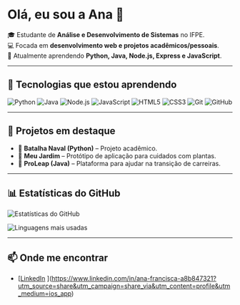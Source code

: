 # Olá, eu sou a Ana 🌸

🎓 Estudante de **Análise e Desenvolvimento de Sistemas** no IFPE.  
💻 Focada em **desenvolvimento web e projetos acadêmicos/pessoais**.  
🌱 Atualmente aprendendo **Python, Java, Node.js, Express e JavaScript**.  

---

## 🚀 Tecnologias que estou aprendendo
![Python](https://img.shields.io/badge/Python-3776AB?style=for-the-badge&logo=python&logoColor=white)
![Java](https://img.shields.io/badge/Java-ED8B00?style=for-the-badge&logo=openjdk&logoColor=white)
![Node.js](https://img.shields.io/badge/Node.js-339933?style=for-the-badge&logo=nodedotjs&logoColor=white)
![JavaScript](https://img.shields.io/badge/JavaScript-F7DF1E?style=for-the-badge&logo=javascript&logoColor=black)
![HTML5](https://img.shields.io/badge/HTML5-E34F26?style=for-the-badge&logo=html5&logoColor=white)
![CSS3](https://img.shields.io/badge/CSS3-1572B6?style=for-the-badge&logo=css3&logoColor=white)
![Git](https://img.shields.io/badge/Git-F05032?style=for-the-badge&logo=git&logoColor=white)
![GitHub](https://img.shields.io/badge/GitHub-181717?style=for-the-badge&logo=github&logoColor=white)

---

## 📌 Projetos em destaque
- 📂 **Batalha Naval (Python)** – Projeto acadêmico.  
- 🌱 **Meu Jardim** – Protótipo de aplicação para cuidados com plantas.  
- 🚀 **ProLeap (Java)** – Plataforma para ajudar na transição de carreiras.

---

## 📊 Estatísticas do GitHub
![Estatísticas do GitHub](https://github-readme-stats.vercel.app/api?username=ana-francisca-a8b847321&show_icons=true&theme=dracula)

![Linguagens mais usadas](https://github-readme-stats.vercel.app/api/top-langs/?username=ana-francisca-a8b847321&layout=compact&theme=dracula)

---

## 📫 Onde me encontrar
- [[LinkedIn](https://www.linkedin.com/in/ana-francisca-a8b847321)  ](https://www.linkedin.com/in/ana-francisca-a8b847321?utm_source=share&utm_campaign=share_via&utm_content=profile&utm_medium=ios_app)

